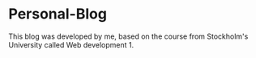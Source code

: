 # Personal-Blog
This blog was developed by me, based on the course from Stockholm's University called Web development 1.
